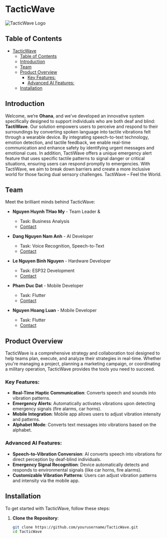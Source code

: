 # TacticWave
![TacticWave Logo](TacticWave/Software/Assets/logo.jpg)


## Table of Contents
- [TacticWave](#tacticwave)
  - [Table of Contents](#table-of-contents)
  - [Introduction](#introduction)
  - [Team](#team)
  - [Product Overview](#product-overview)
    - [Key Features:](#key-features)
    - [Advanced AI Features:](#advanced-ai-features)
  - [Installation](#installation)

## Introduction
Welcome, we’re <strong>Ohana</strong>, and we’ve developed an innovative system specifically designed to support individuals who are both deaf and blind: <strong>TactiWave</strong>. Our solution empowers users to perceive and respond to their surroundings by converting spoken language into tactile vibrations felt through a wearable device. By integrating speech-to-text technology, emotion detection, and tactile feedback, we enable real-time communication and enhance safety by identifying urgent messages and emotional cues. In addition, TactiWave offers a unique emergency alert feature that uses specific tactile patterns to signal danger or critical situations, ensuring users can respond promptly to emergencies. With TactiWave, we aim to break down barriers and create a more inclusive world for those facing dual sensory challenges. TactiWave – Feel the World.

## Team
Meet the brilliant minds behind TacticWave:

- **Nguyen Huynh THao My** - Team Leader & 
  - Task: Business Analysis 
  - [Contact](https://www.facebook.com/profile.php?id=100028976440230)

- **Dang Nguyen Nam Anh** - AI Developer
  - Task: Voice Recognition, Speech-to-Text
  - [Contact](https://www.facebook.com/profile.php?id=100016974122598)

- **Le Nguyen Binh Nguyen** - Hardware Developer
  - Task: ESP32 Development
  - [Contact](https://www.facebook.com/nguyenle23.iu/)

- **Pham Duc Dat** - Mobile Developer
  - Task: Flutter
  - [Contact](https://www.facebook.com/datbenho84)

- **Nguyen Hoang Luan** - Mobile Developer
  - Task: Flutter
  - [Contact](https://www.facebook.com/luan.nguyen.007)

## Product Overview
TacticWave is a comprehensive strategy and collaboration tool designed to help teams plan, execute, and analyze their strategies in real-time. Whether you're managing a project, planning a marketing campaign, or coordinating a military operation, TacticWave provides the tools you need to succeed.

### Key Features:
- **Real-Time Haptic Communication**: Converts speech and sounds into vibration patterns.
- **Emergency Alerts**: Automatically activates vibrations upon detecting emergency signals (fire alarms, car horns).
- **Mobile Integration**: Mobile app allows users to adjust vibration intensity and patterns.
- **Alphabet Mode**: Converts text messages into vibrations based on the alphabet.

### Advanced AI Features:
- **Speech-to-Vibration Conversion**: AI converts speech into vibrations for direct perception by deaf-blind individuals.
- **Emergency Signal Recognition**: Device automatically detects and responds to environmental signals (like car horns, fire alarms).
- **Customizable Vibration Patterns**: Users can adjust vibration patterns and intensity via the mobile app.

## Installation
To get started with TacticWave, follow these steps:

1. **Clone the Repository**:
   ```bash
   git clone https://github.com/yourusername/TacticWave.git
   cd TacticWave
